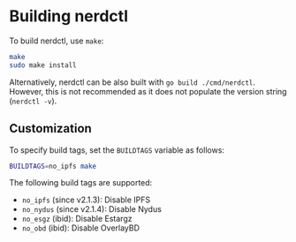 # Building nerdctl

To build nerdctl, use `make`:

```bash
make
sudo make install
```

Alternatively, nerdctl can be also built with `go build ./cmd/nerdctl`.
However, this is not recommended as it does not populate the version string (`nerdctl -v`).

## Customization

To specify build tags, set the `BUILDTAGS` variable as follows:

```bash
BUILDTAGS=no_ipfs make
```

The following build tags are supported:
* `no_ipfs` (since v2.1.3): Disable IPFS
* `no_nydus` (since v2.1.4): Disable Nydus
* `no_esgz` (ibid): Disable Estargz
* `no_obd` (ibid): Disable OverlayBD

